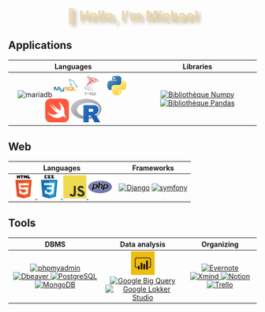 <h1 Align="center" style="color: #E9D6AA; filter:drop-shadow(5px 5px 3px #664B0B6e)"><b>👋 Hello, I'm Mickael</b></h1>

<!-- <h3 align="center"><i>💭 Ask me about AI!</i></h1><br> -->
<!-- <div align="center"><a href="https://github.com/MiKL5/artificialIntelligence"><img src="assets/hedgehog.jpg" height="300" alt="This is an ai-art"></a> -->

<h2><b>Applications</b></h1>
<div Align="center">

Languages | Libraries
:-:|:-:
<a><img src="https://www.vectorlogo.zone/logos/mariadb/mariadb-icon.svg" alt="mariadb" width="48" height="auto"> <img src="https://raw.githubusercontent.com/devicons/devicon/master/icons/mysql/mysql-original-wordmark.svg" alt="mysql" width="48" height="auto"> <img src="assets/1982164.svg" alt="t-sql" width="48" height="auto"> <a href="https://github.com/MiKL5/afpaDev"></a><a href="https://github.com/MiKL5/Python"><img src="https://raw.githubusercontent.com/devicons/devicon/master/icons/python/python-original.svg" alt="python" width="48" height="auto"  pointer-events="none"></a>  <a href="https://github.com/MiKL5/devAppli"><img src="assets/swift.png" alt="Langage Swift" height="48px"></a>  <a href="#"><img src="assets/r.svg.png" alt="Langage R" height="48px"></a> | <a href="#"> <img src="https://upload.wikimedia.org/wikipedia/commons/3/31/NumPy_logo_2020.svg" alt="Bibliothèque Numpy" height="48px"> <img src="https://upload.wikimedia.org/wikipedia/commons/e/ed/Pandas_logo.svg" alt="Bibliothèque Pandas" height="48px"> </a> 

</div>
<h2><b>Web</b></h1>
<div Align="center">

Languages | Frameworks
:-:|:-:
<a href="https://github.com/MiKL5/afpaDev"> <img src="https://raw.githubusercontent.com/devicons/devicon/master/icons/html5/html5-original-wordmark.svg" alt="html5" width="48" height="48"  pointer-events="none" /> <img src="https://raw.githubusercontent.com/devicons/devicon/master/icons/css3/css3-original-wordmark.svg" alt="css3" width="48" height="48"  pointer-events="none" /> <img src="https://raw.githubusercontent.com/devicons/devicon/master/icons/javascript/javascript-original.svg" alt="javaScript" width="48" height="48"  pointer-events="none" /> </a> <a href="#"><img src="https://raw.githubusercontent.com/devicons/devicon/master/icons/php/php-original.svg" alt="php" width="48" height="auto"></a> | <a href="#"><img src="https://www.djangoproject.com/m/img/logos/django-logo-negative.svg" alt="Django" height="48px"></a> <a href="https://github.com/MiKL5/afpaDevSymfony"><img src="https://symfony.com/logos/symfony_black_03.svg" alt="symfony" width="48" height="auto"></a>
</div>
<h2><b>Tools</b></h1>
<div Align="center">

DBMS  | Data analysis | Organizing
:-:|:-:|:-:
<a href="#"> <img src="https://upload.wikimedia.org/wikipedia/commons/4/4f/PhpMyAdmin_logo.svg" alt="phpmyadmin" width="48" height="auto"  pointer-events="none" /> <img src="https://dbeaver.io/wp-content/uploads/2015/09/beaver-head.png" alt="Dbeaver" width=48 height=auto  pointer-events="none" /> </a> <a href="https://github.com/MiKL5/PostgreSQL/"> <img src="https://upload.wikimedia.org/wikipedia/commons/thumb/2/29/Postgresql_elephant.svg/langfr-1920px-Postgresql_elephant.svg.png" alt="PostgreSQL" width=48 height=auto  pointer-events="none" /> </a> <a href="https://github.com/MiKL5/MongoDB"> <img src="https://upload.wikimedia.org/wikipedia/fr/4/45/MongoDB-Logo.svg" alt="MongoDB" width=auto height=48  pointer-events="none" /> </a> | <a href="https://github.com/MiKL5/PowerBI/"> <img src="https://github.com/MiKL5/PowerBI/raw/master/assets/powerBi.png" alt="PowerBI" width="48" height="auto" pointer-events="none" /> </a> <a href="#"> <img src="https://www.gstatic.com/bricks/image/d1a2346b57ea1c97bc4f8f01f289616f45c33d66bcd5b1372252fce3533cae4a.svg" alt="Google Big Query" height="48px"><img src="https://www.gstatic.com/analytics-lego/svg/ic_looker_studio.svg" alt="Google Lokker Studio" height="48px"> </a> | <a href="#"> <img src="https://www.svgrepo.com/download/475648/evernote-color.svg" alt="Evernote" width="48" height="auto"  pointer-events="none" /> <img src="https://assets.xmind.net/www/assets/images/xmind2022/xmind2022-logo-c945ae44d8.svg" alt="Xmind" width="48" height="auto"  pointer-events="none" /> <img src="https://www.svgrepo.com/download/452076/notion.svg" alt="Notion" width="48" height="auto"  pointer-events="none" /> <img src="https://www.svgrepo.com/download/303635/trello-logo.svg" alt="Trello" width="48" height="auto" pointer-events="none" /> </a>
</div>